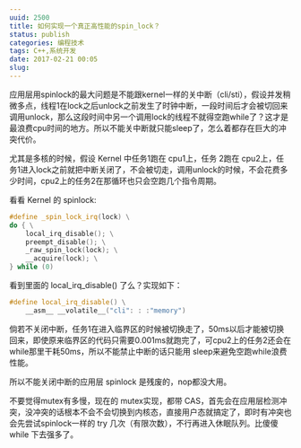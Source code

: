 ```yaml
---
uuid: 2500
title: 如何实现一个真正高性能的spin_lock？
status: publish
categories: 编程技术
tags: C++,系统开发
date: 2017-02-21 00:05
slug: 
---
```

应用层用spinlock的最大问题是不能跟kernel一样的关中断（cli/sti），假设并发稍微多点，线程1在lock之后unlock之前发生了时钟中断，一段时间后才会被切回来调用unlock，那么这段时间中另一个调用lock的线程不就得空跑while了？这才是最浪费cpu时间的地方。所以不能关中断就只能sleep了，怎么着都存在巨大的冲突代价。

尤其是多核的时候，假设 Kernel 中任务1跑在 cpu1上，任务 2跑在 cpu2上，任务1进入lock之前就把中断关闭了，不会被切走，调用unlock的时候，不会花费多少时间，cpu2上的任务2在那循环也只会空跑几个指令周期。

看看 Kernel 的 spinlock:

```cpp
#define _spin_lock_irq(lock) \
do { \
	local_irq_disable(); \
	preempt_disable(); \
	_raw_spin_lock(lock); \
	__acquire(lock); \
} while (0)
```

看到里面的 local_irq_disable() 了么？实现如下：

```cpp
#define local_irq_disable() \
    __asm__ __volatile__("cli": : :"memory") 
```

倘若不关闭中断，任务1在进入临界区的时候被切换走了，50ms以后才能被切换回来，即使原来临界区的代码只需要0.001ms就跑完了，可cpu2上的任务2还会在while那里干耗50ms，所以不能禁止中断的话只能用 sleep来避免空跑while浪费性能。

所以不能关闭中断的应用层 spinlock 是残废的，nop都没大用。

不要觉得mutex有多慢，现在的 mutex实现，都带 CAS，首先会在应用层检测冲突，没冲突的话根本不会不会切换到内核态，直接用户态就搞定了，即时有冲突也会先尝试spinlock一样的 try 几次（有限次数），不行再进入休眠队列。比傻傻 while 下去强多了。
